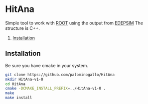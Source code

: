 # HitAna

Simple tool to work with  [ROOT](https://root.cern.ch/) using the output from [EDEPSIM](https://github.com/ClarkMcGrew/edep-sim)
The structure is C++.

1. [Installation](#Installation)

## Installation

Be sure you have cmake in your system.

```bash
git clone https://github.com/palominogallo/HitAna
mkdir HitAna-v1-0
cd HitAna
cmake -DCMAKE_INSTALL_PREFIX=../HitAna-v1-0 .
make
make install
```
